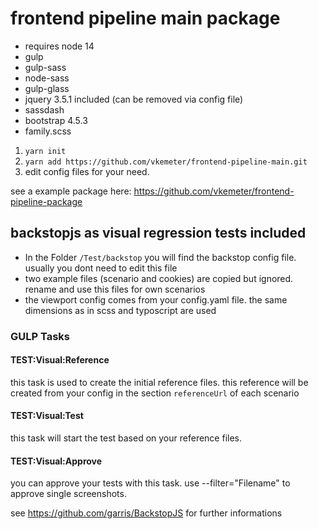 # frontend pipeline main package

- requires node 14
- gulp
- gulp-sass
- node-sass
- gulp-glass 
- jquery 3.5.1 included (can be removed via config file)
- sassdash
- bootstrap 4.5.3
- family.scss

1. `yarn init`
2. `yarn add https://github.com/vkemeter/frontend-pipeline-main.git`
3. edit config files for your need.

see a example package here: https://github.com/vkemeter/frontend-pipeline-package

## backstopjs as visual regression tests included

* In the Folder ```/Test/backstop``` you will find the backstop config file. usually you dont need to edit this file
* two example files (scenario and cookies) are copied but ignored. rename and use this files for own scenarios
* the viewport config comes from your config.yaml file. the same dimensions as in scss and typoscript are used

### GULP Tasks

#### TEST:Visual:Reference

this task is used to create the initial reference files. this reference will be created from your config in the section
```referenceUrl``` of each scenario

#### TEST:Visual:Test

this task will start the test based on your reference files. 

#### TEST:Visual:Approve

you can approve your tests with this task. use --filter="Filename" to approve single screenshots. 

see https://github.com/garris/BackstopJS for further informations